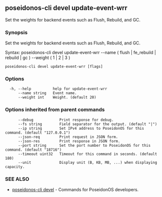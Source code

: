## poseidonos-cli devel update-event-wrr

Set the weights for backend events such as Flush, Rebuild, and GC.

### Synopsis


Set the weights for backend events such as Flush, Rebuild, and GC.

Syntax:
	poseidonos-cli devel update-event-wrr --name ( flush | fe_rebuild | rebuild | gc ) --weight ( 1 | 2 | 3 )
          

```
poseidonos-cli devel update-event-wrr [flags]
```

### Options

```
  -h, --help          help for update-event-wrr
      --name string   Event name.
      --weight int    Weight. (default 20)
```

### Options inherited from parent commands

```
      --debug            Print response for debug.
      --fs string        Field separator for the output. (default "|")
      --ip string        Set IPv4 address to PoseidonOS for this command. (default "127.0.0.1")
      --json-req         Print request in JSON form.
      --json-res         Print response in JSON form.
      --port string      Set the port number to PoseidonOS for this command. (default "18716")
      --timeout uint32   Timeout for this command in seconds. (default 180)
      --unit             Display unit (B, KB, MB, ...) when displaying capacity.
```

### SEE ALSO

* [poseidonos-cli devel](poseidonos-cli_devel.md)	 - Commands for PoseidonOS developers.

